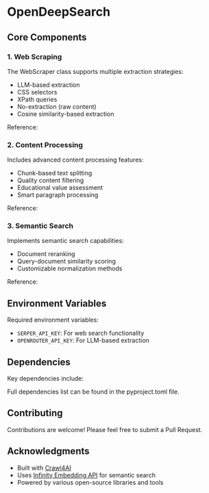 # OpenDeepSearch

## Core Components

### 1. Web Scraping
The WebScraper class supports multiple extraction strategies:
- LLM-based extraction
- CSS selectors
- XPath queries
- No-extraction (raw content)
- Cosine similarity-based extraction

Reference: 

### 2. Content Processing
Includes advanced content processing features:
- Chunk-based text splitting
- Quality content filtering
- Educational value assessment
- Smart paragraph processing

Reference:

### 3. Semantic Search
Implements semantic search capabilities:
- Document reranking
- Query-document similarity scoring
- Customizable normalization methods

Reference:

## Environment Variables

Required environment variables:
- `SERPER_API_KEY`: For web search functionality
- `OPENROUTER_API_KEY`: For LLM-based extraction

## Dependencies

Key dependencies include:

Full dependencies list can be found in the pyproject.toml file.

## Contributing

Contributions are welcome! Please feel free to submit a Pull Request.

## Acknowledgments

- Built with [Crawl4AI](https://github.com/crawl4ai)
- Uses [Infinity Embedding API](https://infinity.ai) for semantic search
- Powered by various open-source libraries and tools
